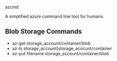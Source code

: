 azcmd

A simplified azure command line tool for humans. 

## Blob Storage Commands
- az-get storage_account/container/blob 
- az-ls  storage_account|storage_acocunt/container
- az-put filename storage_account/container/blob



